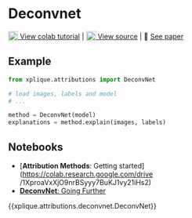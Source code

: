# Deconvnet

<sub><img src="https://upload.wikimedia.org/wikipedia/commons/d/d0/Google_Colaboratory_SVG_Logo.svg" width="20"></sub>[ View colab tutorial](https://colab.research.google.com/drive/19eB3uwAtCKZgkoWtMzrF0LTJ-htF_KE7?authuser=1) | <sub><img src="https://github.githubassets.com/images/modules/logos_page/GitHub-Mark.png" width="20"></sub>[ View source](https://github.com/deel-ai/xplique/blob/master/xplique/attributions/deconvnet.py) | 📰 [ See paper](https://arxiv.org/abs/1311.2901)



## Example

```python
from xplique.attributions import DeconvNet

# load images, labels and model
# ...

method = DeconvNet(model)
explanations = method.explain(images, labels)
```


## Notebooks

- [**Attribution Methods**: Getting started](https://colab.research.google.com/drive
/1XproaVxXjO9nrBSyyy7BuKJ1vy21iHs2)
- [**DeconvNet**: Going Further](https://colab.research.google.com/drive/19eB3uwAtCKZgkoWtMzrF0LTJ-htF_KE7?authuser=1)

{{xplique.attributions.deconvnet.DeconvNet}}
